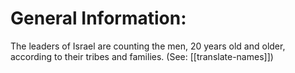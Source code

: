 # General Information:

The leaders of Israel are counting the men, 20 years old and older, according to their tribes and families. (See: [[translate-names]])